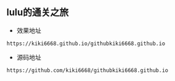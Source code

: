 ## lulu的通关之旅
- 效果地址
```
https://kiki6668.github.io/githubkiki6668.github.io
```
- 源码地址
```
https://github.com/kiki6668/githubkiki6668.github.io
```
